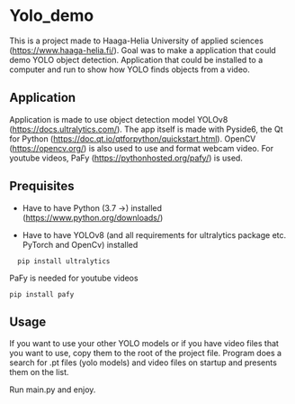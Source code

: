 # Yolo_demo

This is a project made to Haaga-Helia University of applied sciences (https://www.haaga-helia.fi/).
Goal was to make a application that could demo YOLO object detection. Application that could be installed to a computer and run to show how YOLO finds objects from a video.

## Application
Application is made to use object detection model YOLOv8 (https://docs.ultralytics.com/).
The app itself is made with Pyside6, the Qt for Python (https://doc.qt.io/qtforpython/quickstart.html).
OpenCV (https://opencv.org/) is also used to use and format webcam video.
For youtube videos, PaFy (https://pythonhosted.org/pafy/) is used.

## Prequisites
- Have to have Python (3.7 ->) installed (https://www.python.org/downloads/)


- Have to have YOLOv8 (and all requirements for ultralytics package etc. PyTorch and OpenCv) installed
```
  pip install ultralytics
```

PaFy is needed for youtube videos
```
pip install pafy
```

## Usage
If you want to use your other YOLO models or if you have video files that you want to use, copy them to the root of the project file. Program does a search for .pt files (yolo models) and video files on startup and presents them on the list.

Run main.py and enjoy.




